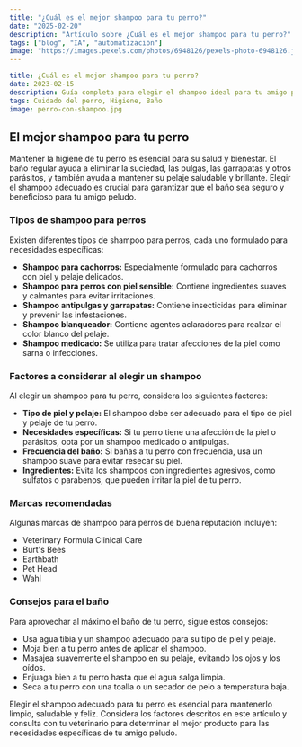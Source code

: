 ```yaml
---
title: "¿Cuál es el mejor shampoo para tu perro?"
date: "2025-02-20"
description: "Artículo sobre ¿Cuál es el mejor shampoo para tu perro?"
tags: ["blog", "IA", "automatización"]
image: "https://images.pexels.com/photos/6948126/pexels-photo-6948126.jpeg?auto=compress&cs=tinysrgb&h=350"
---
```


```yaml
title: ¿Cuál es el mejor shampoo para tu perro?
date: 2023-02-15
description: Guía completa para elegir el shampoo ideal para tu amigo peludo.
tags: Cuidado del perro, Higiene, Baño
image: perro-con-shampoo.jpg
```

## El mejor shampoo para tu perro

Mantener la higiene de tu perro es esencial para su salud y bienestar. El baño regular ayuda a eliminar la suciedad, las pulgas, las garrapatas y otros parásitos, y también ayuda a mantener su pelaje saludable y brillante. Elegir el shampoo adecuado es crucial para garantizar que el baño sea seguro y beneficioso para tu amigo peludo.

### Tipos de shampoo para perros

Existen diferentes tipos de shampoo para perros, cada uno formulado para necesidades específicas:

- **Shampoo para cachorros:** Especialmente formulado para cachorros con piel y pelaje delicados.
- **Shampoo para perros con piel sensible:** Contiene ingredientes suaves y calmantes para evitar irritaciones.
- **Shampoo antipulgas y garrapatas:** Contiene insecticidas para eliminar y prevenir las infestaciones.
- **Shampoo blanqueador:** Contiene agentes aclaradores para realzar el color blanco del pelaje.
- **Shampoo medicado:** Se utiliza para tratar afecciones de la piel como sarna o infecciones.

### Factores a considerar al elegir un shampoo

Al elegir un shampoo para tu perro, considera los siguientes factores:

- **Tipo de piel y pelaje:** El shampoo debe ser adecuado para el tipo de piel y pelaje de tu perro.
- **Necesidades específicas:** Si tu perro tiene una afección de la piel o parásitos, opta por un shampoo medicado o antipulgas.
- **Frecuencia del baño:** Si bañas a tu perro con frecuencia, usa un shampoo suave para evitar resecar su piel.
- **Ingredientes:** Evita los shampoos con ingredientes agresivos, como sulfatos o parabenos, que pueden irritar la piel de tu perro.

### Marcas recomendadas

Algunas marcas de shampoo para perros de buena reputación incluyen:

- Veterinary Formula Clinical Care
- Burt's Bees
- Earthbath
- Pet Head
- Wahl

### Consejos para el baño

Para aprovechar al máximo el baño de tu perro, sigue estos consejos:

- Usa agua tibia y un shampoo adecuado para su tipo de piel y pelaje.
- Moja bien a tu perro antes de aplicar el shampoo.
- Masajea suavemente el shampoo en su pelaje, evitando los ojos y los oídos.
- Enjuaga bien a tu perro hasta que el agua salga limpia.
- Seca a tu perro con una toalla o un secador de pelo a temperatura baja.

Elegir el shampoo adecuado para tu perro es esencial para mantenerlo limpio, saludable y feliz. Considera los factores descritos en este artículo y consulta con tu veterinario para determinar el mejor producto para las necesidades específicas de tu amigo peludo.